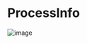# ProcessInfo
![image](https://user-images.githubusercontent.com/35417717/128466450-141b465d-17e2-4c88-8c0d-de7d2ab16ca6.png)
